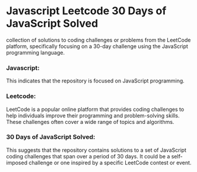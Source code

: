 # Javascript Leetcode 30 Days of JavaScript Solved
collection of solutions to coding challenges or problems from the LeetCode platform, specifically focusing on a 30-day challenge using the JavaScript programming language.
### Javascript: 
  This indicates that the repository is focused on JavaScript programming.

### Leetcode: 
  LeetCode is a popular online platform that provides coding challenges to help individuals improve their programming and problem-solving skills. These challenges often cover a wide range of topics and algorithms.

### 30 Days of JavaScript Solved: 
  This suggests that the repository contains solutions to a set of JavaScript coding challenges that span over a period of 30 days. It could be a self-imposed challenge or one inspired by a specific LeetCode contest or event.
